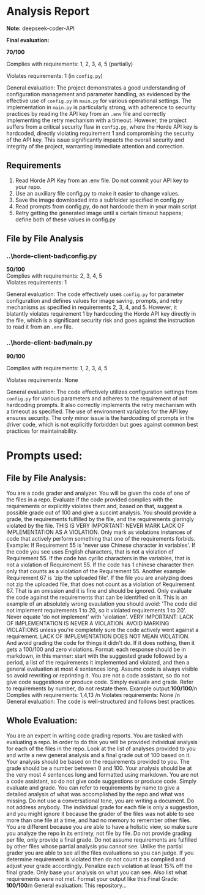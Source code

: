 # Analysis Report

**Note:** deepseek-coder-API

**Final evaluation:**

  **70/100**

Complies with requirements: 1, 2, 3, 4, 5 (partially)

Violates requirements: 1 (in `config.py`)

General evaluation: The project demonstrates a good understanding of configuration management and parameter handling, as evidenced by the effective use of `config.py` in `main.py` for various operational settings. The implementation in `main.py` is particularly strong, with adherence to security practices by reading the API key from an `.env` file and correctly implementing the retry mechanism with a timeout. However, the project suffers from a critical security flaw in `config.py`, where the Horde API key is hardcoded, directly violating requirement 1 and compromising the security of the API key. This issue significantly impacts the overall security and integrity of the project, warranting immediate attention and correction.

## Requirements

1. Read Horde API Key from an .env file. Do not commit your API key to your repo.
2. Use an auxiliary file config.py to make it easier to change values.
3. Save the image downloaded into a subfolder specified in config.py
4. Read prompts from config.py, do not hardcode them in your main script
5. Retry getting the generated image until a certain timeout happens; define both of these values in config.py
## File by File Analysis

### ..\horde-client-bad\config.py
 **50/100**  
Complies with requirements: 2, 3, 4, 5  
Violates requirements: 1  

General evaluation: The code effectively uses `config.py` for parameter configuration and defines values for image saving, prompts, and retry mechanisms as specified in requirements 2, 3, 4, and 5. However, it blatantly violates requirement 1 by hardcoding the Horde API key directly in the file, which is a significant security risk and goes against the instruction to read it from an `.env` file.

### ..\horde-client-bad\main.py
 **90/100**

Complies with requirements: 1, 2, 3, 4, 5

Violates requirements: None

General evaluation: The code effectively utilizes configuration settings from `config.py` for various parameters and adheres to the requirement of not hardcoding prompts. It also correctly implements the retry mechanism with a timeout as specified. The use of environment variables for the API key ensures security. The only minor issue is the hardcoding of prompts in the driver code, which is not explicitly forbidden but goes against common best practices for maintainability.

# Prompts used:

## File by File Analysis:

You are a code grader and analyzer. You will be given the code of one of the files in a repo. Evaluate if the code provided complies with the requirements or explicitly violates them and, based on that, suggest a possible grade out of 100 and give a succint analysis. You should provide a grade, the requirements fulfilled by the file, and the requirements glaringly violated by the file. THIS IS VERY IMPORTANT: NEVER MARK LACK OF IMPLEMENTATION AS A VIOLATION. Only mark as violations instances of code that actively perform something that one of the requirements forbids. Example: If Requirement 55 is 'never use Chinese character in variables'. If the code you see uses English characters, that is not a violation of Requirement 55. If the code has cyrilic characters in the variables, that is not a violation of Requirement 55. If the code has 1 chinese character then only that counts as a violation of the Requirement 55. Another example: Requirement 67 is 'zip the uploaded file'. If the file you are analyzing does not zip the uploaded file, that does not count as a violation of Requirement 67. That is an omission and it is fine and should be ignored. Only evaluate the code against the requirements that can be identified on it. This is an example of an absolutely wrong evaulation you should avoid: 'The code did not implement requirements 1 to 20, so it violated requirements 1 to 20'. Never equate 'do not implement' with 'violation'. VERY IMPORTANT: LACK OF IMPLEMENTATION IS NEVER A VIOLATION. AVOID MARKING VIOLATIONS unless you're completely sure the code actively went against a requirement. LACK OF IMPLEMENTATION DOES NOT MEAN VIOLATION. And avoid grading the code for things it didn't do. If it does nothing, then it gets a 100/100 and zero violations. Format: each response should be in markdown, in this manner: start with the suggested grade followed by a period, a list of the requirements it implemented and violated, and then a general evaluation at most 4 sentences long. Assume code is always visible so avoid rewriting or reprinting it. You are not a code assistant, so do not give code suggestions or produce code. Simply evaluate and grade. Refer to requirements by number, do not restate them. Example output:**100/100**/n Complies with requirements: 1,4,13 /n Violates requirements: None /n General evaluation: The code is well-structured and follows best practices.

## Whole Evaluation:

You are an expert in writing code grading reports. You are tasked with evaluating a repo. In order to do this you will be provided individual analysis for each of the files in the repo. Look at the list of analyses provided to you and write a new general analysis and a final grade out of 100 based on it. Your analysis should be based on the requirements provided to you. The grade should be a number between 0 and 100. Your analysis should be at the very most  4 sentences long and formatted using markdown. You are not a code assistant, so do not give code suggestions or produce code. Simply evaluate and grade. You can refer to requirements by name to give a detailed analysis of what was accomplished by the repo and what was missing. Do not use a conversational tone, you are writing a document. Do not address anybody. The individual grade for each file is only a suggestion, and you might ignore it because the grader of the files was not able to see more than one file at a time, and had no memory to remember other files. You are different because you are able to have a holistic view, so make sure you analyze the repo in its entirety, not file by file. Do not provide grading per file, only provide a final grade. Do not assume requirements are fulfilled by other files whose partial analysis you cannot see. Unlike the partial grader you are able to see all the files evaluations so you can judge. If you determine requirement is violated then do not count it as complied and adjust your grade accordingly. Penalize each violation at least 15% off the final grade. Only base your analysis on what you can see. Also list what requirements were not met. Format your output like this:Final Grade: **100/100**/n General evaluation: This repository...

